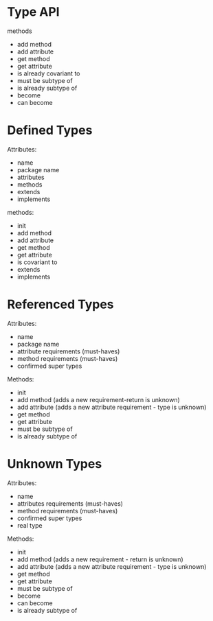 # Type API

methods
- add method
- add attribute
- get method
- get attribute
- is already covariant to
- must be subtype of
- is already subtype of
- become
- can become

# Defined Types
Attributes:
- name
- package name
- attributes
- methods
- extends
- implements

methods:
- init
- add method
- add attribute
- get method
- get attribute
- is covariant to
- extends
- implements

# Referenced Types
Attributes:
- name
- package name
- attribute requirements (must-haves)
- method requirements (must-haves)
- confirmed super types

Methods:
- init
- add method (adds a new requirement-return is unknown)
- add attribute (adds a new attribute requirement - type is unknown)
- get method
- get attribute
- must be subtype of
- is already subtype of

# Unknown Types
Attributes:
- name
- attributes requirements (must-haves)
- method requirements (must-haves)
- confirmed super types
- real type

Methods:
- init
- add method (adds a new requirement - return is unknown)
- add attribute (adds a new attribute requirement - type is unknown)
- get method
- get attribute
- must be subtype of
- become
- can become
- is already subtype of
